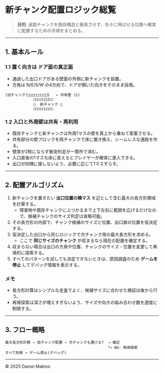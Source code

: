 # 新チャンク配置ロジック総覧

> **目的**: 迷路チャンクを既存構造と衝突させず、先々に伸ばせる位置へ確実に配置するための手順をまとめる。

---

## 1. 基本ルール

### 1.1 置く向きは **ドア面の真正面**
- 通過した出口ドアがある壁面の外側に新チャンクを設置。
- 方角は N/E/S/W の4方向で、ドアが開いた向きをそのまま採用。

```
[旧チャンク]□□□□□□□□🚪┼   ← 共有壁 (┼)
             □□□□□□□□□
             □  新チャンク □
             □□□□□□□□□
```

### 1.2 **入口と外周壁は共有・再利用**
- 既存チャンクと新チャンクは外周1マスの壁を真上から重ねて密着させる。
- 共有部分の壁ブロックを両チャンクで床に置き換え、シームレスな通路を作る。
- 壁厚が2枚にならず衝突判定が一箇所で済む。
- 入口直後の1マスも床に変えるとプレイヤーが確実に進入できる。
- 出口が四隅に接しないよう、必要に応じて1マスずらす。

---

## 2. 配置アルゴリズム
1. 新チャンクを置きたい **出口位置の隣マス** を辺として含む最大の長方形領域を計算する。
   - 障害物や既存チャンクにぶつかるまで上下左右に範囲を広げるだけなので、候補チャンクのサイズ判定は省略可能。
2. その長方形の内部で、チャンク候補のサイズと位置、出口扉の位置を仮決定する。
3. 仮決定した出口から同じロジックで次チャンク用の最大長方形を求める。
   - ここで **同じサイズのチャンク** が収まるなら現在の配置を確定する。
4. 収まらない場合は出口の方角や位置、チャンクのサイズ・位置を変更して再帰的に探索する。
5. すべてのパターンを試しても決定できないときは、原因調査のため **ゲームを停止** してデバッグ情報を表示する。

### メモ
- 長方形計算はシンプルな走査でよく、候補サイズに合わせた検証は後から行う。
- 再帰探索は深さが増えすぎないよう、サイズや向きの組み合わせ数を適度に制限する。

---

## 3. フロー概略
```
最大長方形計算 → 仮チャンク配置 → 次チャンクも置ける?  → 確定
                                               └→ NG: 再帰探索
すべて失敗 → ゲーム停止(デバッグ)
```

---

© 2025 Dainei Makino
